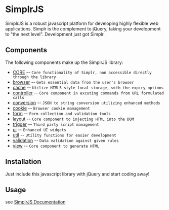 SimplrJS
=============

SimplrJS is a robust javascript platform for developing highly flexible web applications.  Simplr is the complement to jQuery, taking your development to "the next level".  Development just got Simplr.

Components
-------

The following components make up the SimplrJS library:

* [CORE](https://github.com/simplrteam/SimplrJS/tree/master/src/CORE) -- `Core functionality of Simplr, non accessible directly through the library`
* [browser](https://github.com/simplrteam/SimplrJS/tree/master/src/browser) -- `Gets essential data from the user's browser`
* [cache](https://github.com/simplrteam/SimplrJS/tree/master/src/cache) -- `Utilize HTML5 style local storage, with the expiry options`
* [controller](https://github.com/simplrteam/SimplrJS/tree/master/src/controller) -- `Core component in excuting commands from URL formulated calls`
* [conversion](https://github.com/simplrteam/SimplrJS/tree/master/src/conversion) -- `JSON to string conversion utilizing enhanced methods`
* [cookie](https://github.com/simplrteam/SimplrJS/tree/master/src/cookie) -- `Browser cookie management`
* [form](https://github.com/simplrteam/SimplrJS/tree/master/src/form) -- `Form collection and validation tools`
* [layout](https://github.com/simplrteam/SimplrJS/tree/master/src/layout) -- `Core component to injecting HTML into the DOM`
* [trigger](https://github.com/simplrteam/SimplrJS/tree/master/src/trigger) -- `Third party script management`
* [ui](https://github.com/simplrteam/SimplrJS/tree/master/src/ui) -- `Enhanced UI widgets`
* [util](https://github.com/simplrteam/SimplrJS/tree/master/src/util) -- `Utility functions for easier development`
* [validation](https://github.com/simplrteam/SimplrJS/tree/master/src/validation) -- `Data validation against given rules`
* [view](https://github.com/simplrteam/SimplrJS/tree/master/src/view) -- `Core component to generate HTML`



Installation
-----------
  Just include this javascript library with jQuery and start coding away!


Usage
-----
see [SimplrJS Documentation](http://simplrjs.com/docs/)
